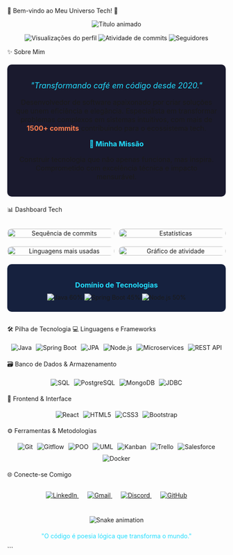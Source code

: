🌟 Bem-vindo ao Meu Universo Tech! 🌟
<div align="center"> <img src="https://readme-typing-svg.demolab.com?font=Fira+Code&weight=600&size=28&duration=4000&pause=1000&color=22DDFF&center=true&vCenter=true&width=600&lines=Brígido+Domingos+Sigá;Desenvolvedor+Full-Stack;Arquiteto+de+Soluções;Inovador+Tecnológico" alt="Título animado" /> </div><div align="center" style="margin: 15px 0;"> <img src="https://komarev.com/ghpvc/?username=BrigidoDsiga&label=Profile+Views&color=0e75b6&style=flat" alt="Visualizações do perfil" /> <img src="https://img.shields.io/github/commit-activity/m/BrigidoDsiga?color=blueviolet&label=Monthly+Commits" alt="Atividade de commits" /> <img src="https://img.shields.io/github/followers/BrigidoDsiga?label=Followers&style=social" alt="Seguidores" /> </div>
✨ Sobre Mim
<div align="center" style="background-color: #1A1A2E; padding: 20px; border-radius: 10px; margin: 20px 0;"> <p style="font-size: 18px; font-style: italic; color: #22DDFF;">"Transformando café em código desde 2020."</p> <p style="font-size: 16px;">Desenvolvedor de software apaixonado por criar soluções que unem eficiência e elegância. Especialista em transformar problemas complexos em sistemas intuitivos, com mais de <strong style="color: #FF7F50;">1500+ commits</strong> contribuindo para o ecossistema tech.</p> <h3 style="color: #22DDFF; margin-top: 15px;">🚀 Minha Missão</h3> <p style="font-size: 16px;">Construir tecnologia que não apenas funciona, mas inspira. Comprometido com excelência técnica e impacto mensurável.</p> </div>
📊 Dashboard Tech
<div align="center" style="margin: 30px 0;"> <!-- Primeira Linha --> <div style="display: flex; justify-content: space-between; margin-bottom: 20px;"> <a href="https://git.io/streak-stats" style="width: 49%;"> <img src="https://streak-stats.demolab.com?user=BrigidoDsiga&theme=neon-dark&hide_border=true&date_format=M%20j%5B%2C%20Y%5D&background=45%2C1A1A2E%2C16213E&fire=FF7F50&ring=22DDFF&currStreakLabel=22DDFF" alt="Sequência de commits" style="width: 100%; border-radius: 10px;"/> </a> <a href="https://github.com/anuraghazra/github-readme-stats" style="width: 49%;"> <img src="https://github-readme-stats.vercel.app/api?username=BrigidoDsiga&show_icons=true&theme=radical&count_private=true&include_all_commits=true&line_height=24&hide_border=true&bg_color=1A1A2E&title_color=22DDFF&icon_color=FF7F50&custom_title=Minhas%20Estatísticas" alt="Estatísticas" style="width: 100%; border-radius: 10px;"/> </a> </div> <!-- Segunda Linha --> <div style="display: flex; justify-content: space-between; margin-bottom: 20px;"> <a href="https://github.com/anuraghazra/github-readme-stats" style="width: 49%;"> <img src="https://github-readme-stats.vercel.app/api/top-langs/?username=BrigidoDsiga&layout=donut-vertical&theme=radical&hide_border=true&bg_color=16213E&title_color=22DDFF&langs_count=6&custom_title=Linguagens%20Principais&hide=Jupyter%20Notebook,HTML,CSS&size_weight=0.5&count_weight=0.5&exclude_repo=github-readme-stats" alt="Linguagens mais usadas" style="width: 100%; border-radius: 10px;"/> </a> <a href="https://github.com/BrigidoDsiga" style="width: 49%;"> <img src="https://github-readme-activity-graph.vercel.app/graph?username=BrigidoDsiga&theme=react-dark&bg_color=1A1A2E&hide_border=true&point=FF7F50&line=22DDFF&area=true&area_color=16213E&custom_title=Atividade%20de%20Commits&title_color=22DDFF" alt="Gráfico de atividade" style="width: 100%; border-radius: 10px;"/> </a> </div> <!-- Barra de Progresso Java --> <div style="background-color: #16213E; padding: 15px; border-radius: 10px; margin-top: 10px;"> <h3 style="color: #22DDFF; margin-bottom: 10px;">Domínio de Tecnologias</h3> <img src="https://progress-bar.dev/60/?scale=100&title=Java&width=80%&color=22DDFF&suffix=%20" alt="Java 60%" style="margin-bottom: 10px;"/> <img src="https://progress-bar.dev/45/?scale=100&title=Spring%20Boot&width=80%&color=6DB33F&suffix=%20" alt="Spring Boot 45%" style="margin-bottom: 10px;"/> <img src="https://progress-bar.dev/50/?scale=100&title=Node.js&width=80%&color=339933&suffix=%20" alt="Node.js 50%"/> </div> </div>
🛠️ Pilha de Tecnologia
💻 Linguagens e Frameworks
<div style="display: flex; flex-wrap: wrap; justify-content: center; gap: 10px; margin: 20px 0;"> <img alt="Java" src="https://img.shields.io/badge/Java-ED8B00?style=for-the-badge&logo=openjdk&logoColor=white&logoWidth=20"/> <img alt="Spring Boot" src="https://img.shields.io/badge/Spring_Boot-6DB33F?style=for-the-badge&logo=spring-boot&logoColor=white"/> <img alt="JPA" src="https://img.shields.io/badge/JPA-FF6D00?style=for-the-badge&logo=spring&logoColor=white"/> <img alt="Node.js" src="https://img.shields.io/badge/Node.js-339933?style=for-the-badge&logo=nodedotjs&logoColor=white"/> <img alt="Microservices" src="https://img.shields.io/badge/Microservices-009688?style=for-the-badge&logo=kubernetes&logoColor=white"/> <img alt="REST API" src="https://img.shields.io/badge/REST_API-005571?style=for-the-badge&logo=rest&logoColor=white"/> </div>
🗃️ Banco de Dados & Armazenamento
<div style="display: flex; flex-wrap: wrap; justify-content: center; gap: 10px; margin: 20px 0;"> <img alt="SQL" src="https://img.shields.io/badge/SQL-4479A1?style=for-the-badge&logo=mysql&logoColor=white"/> <img alt="PostgreSQL" src="https://img.shields.io/badge/PostgreSQL-4169E1?style=for-the-badge&logo=postgresql&logoColor=white"/> <img alt="MongoDB" src="https://img.shields.io/badge/MongoDB-47A248?style=for-the-badge&logo=mongodb&logoColor=white"/> <img alt="JDBC" src="https://img.shields.io/badge/JDBC-007396?style=for-the-badge&logo=java&logoColor=white"/> </div>
🎨 Frontend & Interface
<div style="display: flex; flex-wrap: wrap; justify-content: center; gap: 10px; margin: 20px 0;"> <img alt="React" src="https://img.shields.io/badge/React-61DAFB?style=for-the-badge&logo=react&logoColor=black"/> <img alt="HTML5" src="https://img.shields.io/badge/HTML5-E34F26?style=for-the-badge&logo=html5&logoColor=white"/> <img alt="CSS3" src="https://img.shields.io/badge/CSS3-1572B6?style=for-the-badge&logo=css3&logoColor=white"/> <img alt="Bootstrap" src="https://img.shields.io/badge/Bootstrap-7952B3?style=for-the-badge&logo=bootstrap&logoColor=white"/> </div>
⚙️ Ferramentas & Metodologias
<div style="display: flex; flex-wrap: wrap; justify-content: center; gap: 10px; margin: 20px 0;"> <img alt="Git" src="https://img.shields.io/badge/Git-F05032?style=for-the-badge&logo=git&logoColor=white"/> <img alt="Gitflow" src="https://img.shields.io/badge/Gitflow-FF6D00?style=for-the-badge&logo=git&logoColor=white"/> <img alt="POO" src="https://img.shields.io/badge/POO-009688?style=for-the-badge&logo=objective-c&logoColor=white"/> <img alt="UML" src="https://img.shields.io/badge/UML-FF4088?style=for-the-badge&logo=diagramsdotnet&logoColor=white"/> <img alt="Kanban" src="https://img.shields.io/badge/Kanban-0052CC?style=for-the-badge&logo=trello&logoColor=white"/> <img alt="Trello" src="https://img.shields.io/badge/Trello-0052CC?style=for-the-badge&logo=trello&logoColor=white"/> <img alt="Salesforce" src="https://img.shields.io/badge/Salesforce-00A1E0?style=for-the-badge&logo=salesforce&logoColor=white"/> <img alt="Docker" src="https://img.shields.io/badge/Docker-2496ED?style=for-the-badge&logo=docker&logoColor=white"/> </div>
🌐 Conecte-se Comigo
<div align="center" style="margin: 30px 0;"> <a href="https://www.linkedin.com/in/br%C3%ADgido-siga-b70a1717a" target="_blank" style="margin: 0 10px;"> <img src="https://img.shields.io/badge/-LinkedIn-0077B5?style=for-the-badge&logo=linkedin&logoColor=white" alt="LinkedIn"/> </a> <a href="mailto:brigidosiga@gmail.com" style="margin: 0 10px;"> <img src="https://img.shields.io/badge/-Gmail-D14836?style=for-the-badge&logo=gmail&logoColor=white" alt="Gmail"/> </a> <a href="https://discord.com/invite/PQsEJk43Cg" target="_blank" style="margin: 0 10px;"> <img src="https://img.shields.io/badge/-Discord-7289DA?style=for-the-badge&logo=discord&logoColor=white" alt="Discord"/> </a> <a href="https://github.com/BrigidoDsiga" target="_blank" style="margin: 0 10px;"> <img src="https://img.shields.io/badge/-GitHub-181717?style=for-the-badge&logo=github&logoColor=white" alt="GitHub"/> </a> </div>
<div align="center" style="margin-top: 40px;"> <img src="https://raw.githubusercontent.com/BrigidoDsiga/BrigidoDsiga/output/github-contribution-grid-snake.svg" alt="Snake animation" /> <p style="color: #22DDFF; font-size: 14px; margin-top: 20px;">"O código é poesia lógica que transforma o mundo."</p> </div> ```

